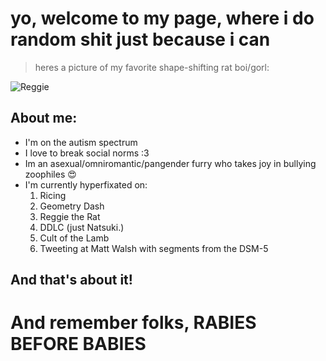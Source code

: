 # yo,  welcome to my page, where i do random shit just because i can
> heres a picture of my favorite shape-shifting rat boi/gorl:

![Reggie](https://media.tenor.com/bU21Wl_xfU8AAAAC/tf2gplus-gplus.gif)

## About me:
- I'm on the autism spectrum
- I love to break social norms :3
- Im an asexual/omniromantic/pangender furry who takes joy in bullying zoophiles 😍
- I'm currently hyperfixated on:
  1) Ricing
  2) Geometry Dash
  3) Reggie the Rat 
  4) DDLC (just Natsuki.)
  5) Cult of the Lamb
  6) Tweeting at Matt Walsh with segments from the DSM-5

## And that's about it!

# And remember folks, RABIES BEFORE BABIES
